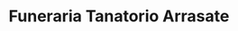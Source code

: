 ---
title: "Funeraria Tanatorio Arrasate"
url: /arrasate-mondragon/funeraria-tanatorio-arrasate/
shop: directores de funerarias
---